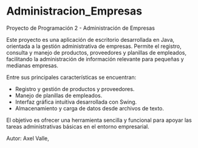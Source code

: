 # Administracion_Empresas

Proyecto de Programación 2 - Administración de Empresas

Este proyecto es una aplicación de escritorio desarrollada en Java, orientada a la gestión administrativa de empresas. Permite el registro, consulta y manejo de productos, proveedores y planillas de empleados, facilitando la administración de información relevante para pequeñas y medianas empresas.

Entre sus principales características se encuentran:
- Registro y gestión de productos y proveedores.
- Manejo de planillas de empleados.
- Interfaz gráfica intuitiva desarrollada con Swing.
- Almacenamiento y carga de datos desde archivos de texto.

El objetivo es ofrecer una herramienta sencilla y funcional para apoyar las tareas administrativas básicas en el entorno empresarial.

Autor: Axel Valle,
